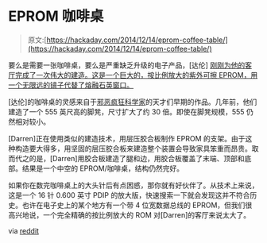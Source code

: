 # EPROM 咖啡桌

> 原文:[https://hackaday.com/2014/12/14/eprom-coffee-table/](https://hackaday.com/2014/12/14/eprom-coffee-table/)

要么是需要一张咖啡桌，要么是严重缺乏升级的电子产品，[达伦] [刚刚为他的客厅完成了一次伟大的建造。这是一个巨大的，按比例放大的紫外可擦 EPROM，用一个无限远的镜子代替了熔融石英窗口。](http://imgur.com/a/irJ3x)

[达伦]的咖啡桌的灵感来自于[邪恶疯狂科学家](http://hackaday.com/2011/06/30/gigantic-555-footstool/)的天才们早期的作品。几年前，他们建造了一个 555 英尺高的脚凳，尺寸扩大了约 30 倍。即使在脚凳规模，555 仍然相对较小。

[Darren]正在使用类似的建造技术，用层压胶合板制作 EPROM 的支架。由于这种构造要大得多，用坚固的层压胶合板来建造整个装置会导致家具笨重而昂贵。取而代之的是，[Darren]用胶合板建造了腿和边，用胶合板覆盖了末端、顶部和底部。结果是一个中空的 EPROM/咖啡桌，结构仍然完好。

如果你在数完咖啡桌上的大头针后有点困惑，那你就有好伙伴了。从技术上来说，这是一个 16 针 0.600 英寸 PDIP 的放大版，快速搜索一下就会发现这并不符合历史。也许在电子史上的某个地方有一个带 4 位宽数据总线的 EPROM，但我们很高兴地说，一个完全精确的按比例放大的 ROM 对[Darren]的客厅来说太大了。

via [reddit](https://www.reddit.com/r/somethingimade/comments/2p8brg/actually_via_imgur/)